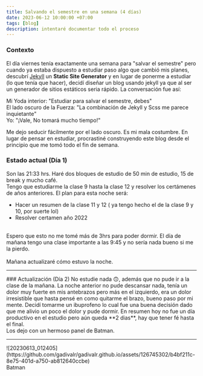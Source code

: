 ```yaml
---
title: Salvando el semestre en una semana (4 días)
date: 2023-06-12 10:00:00 +07:00
tags: [blog]
description: intentaré documentar todo el proceso 
---
```

### Contexto
El día viernes tenía exactamente una semana para "salvar el semestre" pero cuando ya estaba dispuesto a estudiar paso algo que cambió mis planes, descubrí  [Jekyll](https://jekyllrb.com/) un **Static Site Generator**
 y en lugar de ponerme a estudiar (lo que tenía que hacer), decidí diseñar un blog usando jekyll ya que al ser un generador de sitios estáticos seria rápido. La conversación fue así:

Mi Yoda interior: "Estudiar para salvar  el semestre, debes" <br>
El lado oscuro de la Fuerza: "La combinación de Jekyll y Scss me parece inquietante" <br>
Yo: "¡Vale, No tomará mucho tiempo!"

Me dejo seducir fácilmente por el lado oscuro. Es mi mala costumbre. En lugar de pensar en estudiar, procrastiné construyendo este blog desde el principio que me tomó todo el fin de semana. 

### Estado actual (Día 1)

Son las 21:33 hrs. Haré dos bloques de estudio de 50 min de estudio, 15 de break y mucho café.
<br>
Tengo que estudiarme la clase 9 hasta la clase 12 y resolver los certámenes de años anteriores. El plan para esta noche será:
<br>
 * Hacer un resumen de la clase 11 y 12 ( ya tengo hecho el de la clase 9 y 10, por suerte lol)
 * Resolver certamen año 2022
<br>
Espero que esto no me tomé más de 3hrs para poder dormir. El día de mañana tengo una clase importante a las 9:45 y no sería nada  bueno si me la pierdo.
<br>
<br>
Mañana actualizaré cómo estuvo la noche.
<hr>
### Actualización (Día 2)
No estudie nada 🙃,  además que no pude ir a la clase de la mañana. La noche anterior no pude descansar nada, tenía un dolor muy fuerte en mis antebrazos pero más en el izquierdo, era un dolor irresistible que hasta pensé en como quitarme el brazo, bueno paso por mi mente. Decidí tomarme un ibuprofeno lo cual fue una buena decisión dado que me alivio un poco el dolor y pude dormir. En resumen hoy no fue un día productivo en el estudio pero aún queda **2 dias**, hay que tener fé hasta el final. 
<br> 
Los dejo con un hermoso panel de Batman. 
<br>
<hr>
![20230613_012405](https://github.com/gadivalr/gadivalr.github.io/assets/126745302/b4bf211c-8e75-401d-a750-ab812640ccbe)
<figcaption>Batman</figcaption>

